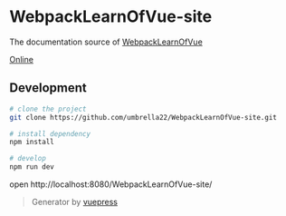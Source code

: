 # WebpackLearnOfVue-site
The documentation source of [WebpackLearnOfVue](https://github.com/umbrella22/WebpackLearnOfVue)

[Online](https://github.com/umbrella22/WebpackLearnOfVue-site)

## Development

```bash
# clone the project
git clone https://github.com/umbrella22/WebpackLearnOfVue-site.git

# install dependency
npm install

# develop
npm run dev
```

open http://localhost:8080/WebpackLearnOfVue-site/

> Generator by [vuepress](https://github.com/vuejs/vuepress)
